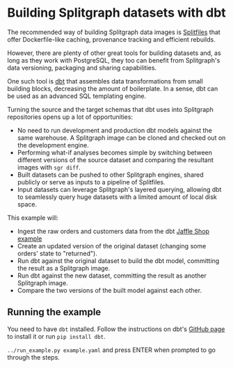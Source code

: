 # Building Splitgraph datasets with dbt

The recommended way of building Splitgraph data images is [Splitfiles](../splitfiles) that offer
Dockerfile-like caching, provenance tracking and efficient rebuilds.

However, there are plenty of other great tools for building datasets and, as long as they work with PostgreSQL, they too can benefit from Splitgraph's data versioning, packaging and sharing capabilities.

One such tool is [dbt](https://getdbt.com) that assembles data transformations from small building blocks, decreasing the amount of boilerplate. In a sense, dbt can be used as an advanced SQL templating engine.

Turning the source and the target schemas that dbt uses into Splitgraph repositories opens up a lot
of opportunities:

  * No need to run development and production dbt models against the same warehouse. A Splitgraph image can be cloned and checked out on the development engine.
  * Performing what-if analyses becomes simple by switching between different versions of the
    source dataset and comparing the resultant images with `sgr diff`.
  * Built datasets can be pushed to other Splitgraph engines, shared publicly or serve as inputs
    to a pipeline of Splitfiles.  
  * Input datasets can leverage Splitgraph's layered querying, allowing dbt to seamlessly query
    huge datasets with a limited amount of local disk space.  

This example will:

* Ingest the raw orders and customers data from the dbt [Jaffle Shop example](https://github.com/fishtown-analytics/jaffle_shop/tree/master)
* Create an updated version of the original dataset (changing some orders' state to "returned").
* Run dbt against the original dataset to build the dbt model, committing the result as a Splitgraph image.
* Run dbt against the new dataset, committing the result as another Splitgraph image.
* Compare the two versions of the built model against each other.

## Running the example

You need to have `dbt` installed. Follow the instructions on dbt's [GitHub page](https://docs.getdbt.com/docs/running-a-dbt-project/using-the-command-line-interface/installation/) to install it or
run `pip install dbt`.

`../run_example.py example.yaml` and press ENTER when prompted to go through the steps.
